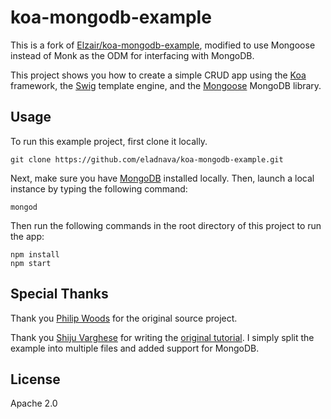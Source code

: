 # koa-mongodb-example

This is a fork of [Elzair/koa-mongodb-example](https://github.com/Elzair/koa-mongodb-example), modified to use Mongoose instead of Monk as the ODM for interfacing with MongoDB.

This project shows you how to create a simple CRUD app using the [Koa](http://koajs.com/) framework, the [Swig](http://paularmstrong.github.io/swig/) template engine, and the [Mongoose](https://github.com/Automattic/mongoose) MongoDB library.

## Usage

To run this example project, first clone it locally. 

```
git clone https://github.com/eladnava/koa-mongodb-example.git
```

Next, make sure you have [MongoDB](https://www.mongodb.org/) installed locally. Then, launch a local instance by typing the following command:

```
mongod
```

Then run the following commands in the root directory of this project to run the app:

```
npm install
npm start
```

## Special Thanks

Thank you [Philip Woods](https://github.com/Elzair) for the original source project.

Thank you [Shiju Varghese](http://weblogs.asp.net/shijuvarghese/default.aspx) for writing the [original tutorial](http://weblogs.asp.net/shijuvarghese/archive/2014/01/12/a-simple-crud-demo-with-koa-js.aspx). I simply split the example into multiple files and added support for MongoDB.

## License

Apache 2.0

